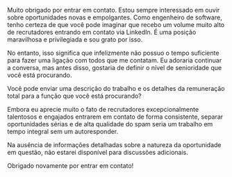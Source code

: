 Muito obrigado por entrar em contato. Estou sempre interessado em ouvir sobre oportunidades novas e empolgantes. Como engenheiro de software, tenho certeza de que você pode imaginar que recebo um volume muito alto de recrutadores entrando em contato via LinkedIn. É uma posição maravilhosa e privilegiada e sou grato por isso.

No entanto, isso significa que infelizmente não possuo o tempo suficiente para fazer uma ligação com todos que me contatam. Eu adoraria continuar a conversa, mas antes disso, gostaria de definir o nível de senioridade que você está procurando.

Você pode enviar uma descrição do trabalho e os detalhes da remuneração total para a função que você está procurando?

Embora eu aprecie muito o fato de recrutadores excepcionalmente talentosos e engajados entrarem em contato de forma consistente, separar oportunidades sérias e de alta qualidade do spam seria um trabalho em tempo integral sem um autoresponder.

Na ausência de informações detalhadas sobre a natureza da oportunidade em questão, não estarei disponível para discussões adicionais. 

Obrigado novamente por entrar em contato!
